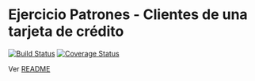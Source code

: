 # Ejercicio Patrones - Clientes de una tarjeta de crédito

[![Build Status](https://travis-ci.org/uqbar-project/eg-tarjeta-credito-xtend.svg?branch=decorator)](https://travis-ci.org/uqbar-project/eg-tarjeta-credito-xtend) [![Coverage Status](https://coveralls.io/repos/github/uqbar-project/eg-tarjeta-credito-xtend/badge.png?branch=decorator)](https://coveralls.io/github/uqbar-project/eg-tarjeta-credito-xtend?branch=decorator)


Ver [README](https://github.com/uqbar-project/eg-tarjeta-credito-xtend/blob/master/README.md)
